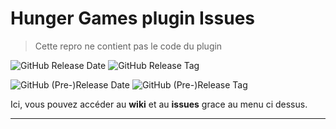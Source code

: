 # Hunger Games plugin Issues
> Cette repro ne contient pas le code du plugin

![GitHub Release Date](https://img.shields.io/github/release-date/Amitron-dev/hungergames-issues?label=date%20release)
![GitHub Release Tag](https://img.shields.io/github/release/Amitron-dev/hungergames-issues?label=release%20tag)


![GitHub (Pre-)Release Date](https://img.shields.io/github/release-date-pre/Amitron-Dev/hungergames-issues?label=date%20pre-releases)
![GitHub (Pre-)Release Tag](https://img.shields.io/github/release-pre/Amitron-Dev/hungergames-issues?label=pre-release%20tag)


Ici, vous pouvez accéder au **wiki** et au **issues** grace au menu ci dessus.
***
